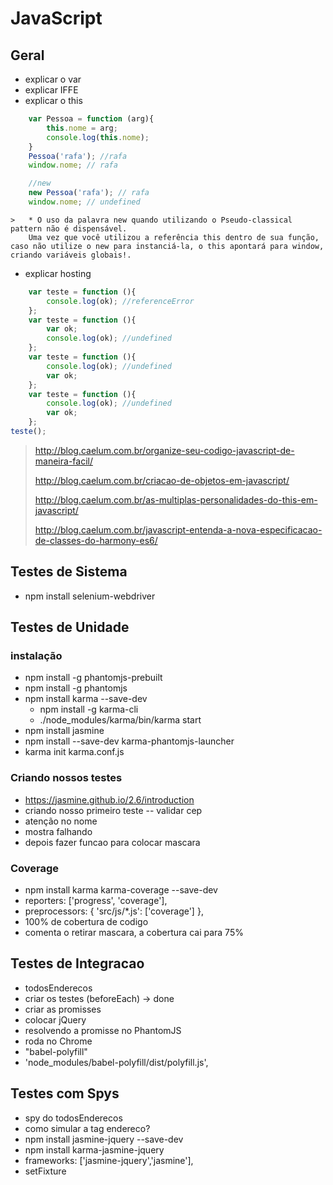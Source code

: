 # JavaScript


## Geral

* explicar o var
* explicar IFFE
* explicar o this

```javascript
    var Pessoa = function (arg){
        this.nome = arg;
        console.log(this.nome);
    }
    Pessoa('rafa'); //rafa
    window.nome; // rafa

    //new
    new Pessoa('rafa'); // rafa
    window.nome; // undefined
```

    >   * O uso da palavra new quando utilizando o Pseudo-classical pattern não é dispensável.
        Uma vez que você utilizou a referência this dentro de sua função, caso não utilize o new para instanciá-la, o this apontará para window, criando variáveis globais!.
* explicar hosting


```javascript
    var teste = function (){
        console.log(ok); //referenceError
    };
    var teste = function (){
        var ok;
        console.log(ok); //undefined
    };
    var teste = function (){
        console.log(ok); //undefined
        var ok;
    };
    var teste = function (){
        console.log(ok); //undefined
        var ok;
    };
teste();
```

> http://blog.caelum.com.br/organize-seu-codigo-javascript-de-maneira-facil/
>
> http://blog.caelum.com.br/criacao-de-objetos-em-javascript/
>
> http://blog.caelum.com.br/as-multiplas-personalidades-do-this-em-javascript/
>
> http://blog.caelum.com.br/javascript-entenda-a-nova-especificacao-de-classes-do-harmony-es6/

## Testes de Sistema

* npm install selenium-webdriver

## Testes de Unidade

### instalação

* npm install -g phantomjs-prebuilt
* npm install -g phantomjs
* npm install karma --save-dev
    * npm install -g karma-cli
    * ./node_modules/karma/bin/karma start
* npm install jasmine
* npm install --save-dev karma-phantomjs-launcher
* karma init karma.conf.js

### Criando nossos testes

* https://jasmine.github.io/2.6/introduction
* criando nosso primeiro teste -- validar cep
* atenção no nome
* mostra falhando
* depois fazer funcao para colocar mascara

### Coverage
* npm install karma karma-coverage --save-dev
* reporters: ['progress', 'coverage'],
* preprocessors: {
      'src/js/*.js': ['coverage']
    },
* 100% de cobertura de codigo
* comenta o retirar mascara, a cobertura cai para 75%


## Testes de Integracao
* todosEnderecos
* criar os testes (beforeEach) -> done
* criar as promisses
* colocar jQuery
* resolvendo a promisse no PhantomJS
* roda no Chrome
* "babel-polyfill"
* 'node_modules/babel-polyfill/dist/polyfill.js',


## Testes com Spys

* spy do todosEnderecos
* como simular a tag endereco?
* npm install jasmine-jquery --save-dev
* npm install karma-jasmine-jquery
* frameworks: ['jasmine-jquery','jasmine'],
* setFixture